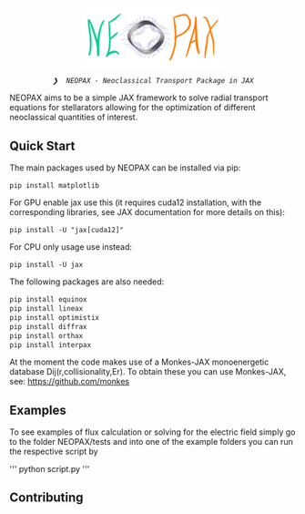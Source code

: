 <p align="center">
    <img src="https://github.com/uwplasma/NEOPAX/blob/main/docs/NEOPAX_logo_1.png" align="center" width="50%">
</p>
<p align="center">
    <em><code>❯  NEOPAX - Neoclassical Transport Package in JAX</code></em>
</p>



NEOPAX aims to be a simple JAX framework to solve radial transport equations for stellarators allowing for the optimization of different neoclassical quantities of interest.

## Quick Start
The main packages used by NEOPAX can be installed via pip:

```
pip install matplotlib
```
For GPU enable jax use this (it requires cuda12 installation, with the corresponding libraries, see JAX documentation for more details on this):
```
pip install -U "jax[cuda12]"
```
For CPU only usage use instead: 
```
pip install -U jax
```
The following packages are also needed:
```
pip install equinox
pip install lineax
pip install optimistix
pip install diffrax
pip install orthax
pip install interpax
```

At the moment the code makes use of a Monkes-JAX monoenergetic database Dij(r,collisionality,Er). To obtain these you can use Monkes-JAX, see: https://github.com/monkes  

## Examples
To see examples of flux calculation or solving for the electric field simply go to the folder NEOPAX/tests and into one of the example folders you can run the respective script by 

'''
python script.py
'''

## Contributing
